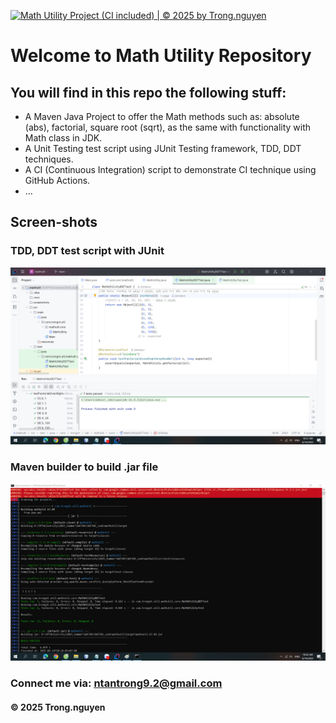 [![Math Utility Project (CI included) | © 2025 by Trong.nguyen](https://github.com/2amateur/mathutil/actions/workflows/ci_runner.yml/badge.svg)](https://github.com/2amateur/mathutil/actions/workflows/ci_runner.yml)


# Welcome to Math Utility Repository

## You will find in this repo the following stuff:

* A Maven Java Project to offer the Math methods such
as: absolute (abs), factorial, square root (sqrt),
as the same with functionality with Math class in
JDK.
* A Unit Testing test script using JUnit Testing 
framework, TDD, DDT techniques.
* A CI (Continuous Integration) script to demonstrate
CI technique using GitHub Actions.
* ...

## Screen-shots

### TDD, DDT test script with JUnit
![TDD, DDT with JUnit](https://github.com/2amateur/mathutil/blob/main/screenshots/JUnit%20with%20TDD%20DDT.png)

### Maven builder to build .jar file
![Maven builder](https://github.com/2amateur/mathutil/blob/main/screenshots/Maven%20Builder.png)

### Connect me via: ntantrong9.2@gmail.com


#### &#169; 2025 Trong.nguyen
